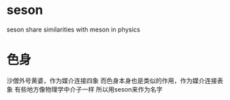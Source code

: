 # seson
seson share similarities with meson in physics


# 色身
沙僧外号黄婆，作为媒介连接四象
而色身本身也是类似的作用，作为媒介连接表象
有些地方像物理学中介子一样
所以用seson来作为名字

